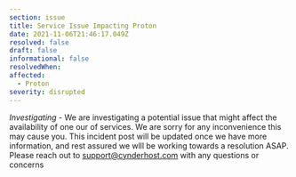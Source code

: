 ```yaml
---
section: issue
title: Service Issue Impacting Proton
date: 2021-11-06T21:46:17.049Z
resolved: false
draft: false
informational: false
resolvedWhen: 
affected:
  - Proton
severity: disrupted
---
```

*Investigating* - We are investigating a potential issue that might affect the availability of one our of services. We are sorry for any inconvenience this may cause you. This incident post will be updated once we have more information, and rest assured we wlll be working towards a resolution ASAP. Please reach out to support@cynderhost.com with any questions or concerns

